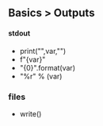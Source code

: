 ## Basics > Outputs

#### stdout
  - print("",var,"")
  - f"{var}"
  - "{0}".format(var)
  - "%r" % (var)

### files
  - write()